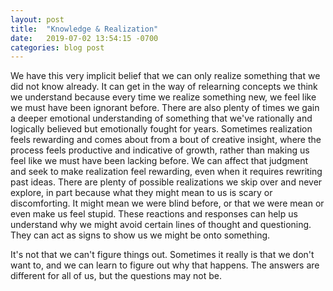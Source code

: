 ```yaml
---
layout: post
title:  "Knowledge & Realization"
date:   2019-07-02 13:54:15 -0700
categories: blog post
---
```


We have this very implicit belief that we can only realize something that we did not know already. It can get in the way of relearning concepts we think we understand because every time we realize something new, we feel like we must have been ignorant before. There are also plenty of times we gain a deeper emotional understanding of something that we've rationally and logically believed but emotionally fought for years. Sometimes realization feels rewarding and comes about from a bout of creative insight, where the process feels productive and indicative of growth, rather than making us feel like we must have been lacking before. We can affect that judgment and seek to make realization feel rewarding, even when it requires rewriting past ideas. There are plenty of possible realizations we skip over and never explore, in part because what they might mean to us is scary or discomforting. It might mean we were blind before, or that we were mean or even make us feel stupid. These reactions and responses can help us understand why we might avoid certain lines of thought and questioning. They can act as signs to show us we might be onto something. 

It's not that we can't figure things out. Sometimes it really is that we don't want to, and we can learn to figure out why that happens. The answers are different for all of us, but the questions may not be.  